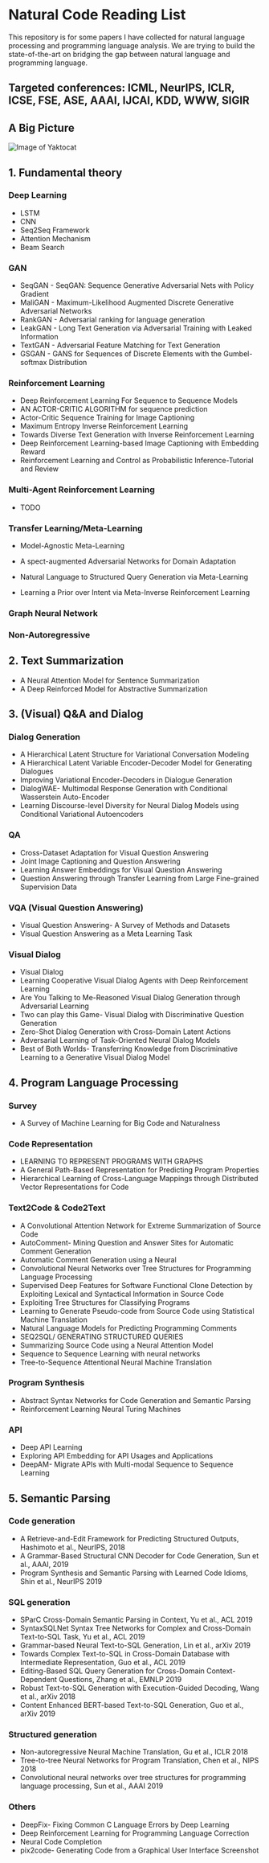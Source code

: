 # Natural Code Reading List
This repository is for some papers I have collected for natural language processing and programming language analysis. We are trying to build the state-of-the-art on bridging the gap between natural language and programming language.

## Targeted conferences: ICML, NeurIPS, ICLR, ICSE, FSE, ASE, AAAI, IJCAI, KDD, WWW, SIGIR

## A Big Picture
![Image of Yaktocat](resources/big_picture.png)

## 1. Fundamental theory
### Deep Learning
- LSTM
- CNN
- Seq2Seq Framework
- Attention Mechanism
- Beam Search

### GAN
- SeqGAN - SeqGAN: Sequence Generative Adversarial Nets with Policy Gradient
- MaliGAN - Maximum-Likelihood Augmented Discrete Generative Adversarial Networks
- RankGAN - Adversarial ranking for language generation
- LeakGAN - Long Text Generation via Adversarial Training with Leaked Information
- TextGAN - Adversarial Feature Matching for Text Generation
- GSGAN - GANS for Sequences of Discrete Elements with the Gumbel-softmax Distribution

### Reinforcement Learning
- Deep Reinforcement Learning For Sequence to Sequence Models
- AN ACTOR-CRITIC ALGORITHM for sequence prediction
- Actor-Critic Sequence Training for Image Captioning
- Maximum Entropy Inverse Reinforcement Learning
- Towards Diverse Text Generation with Inverse Reinforcement Learning
- Deep Reinforcement Learning-based Image Captioning with Embedding Reward
- Reinforcement Learning and Control as Probabilistic Inference-Tutorial and Review

### Multi-Agent Reinforcement Learning
- TODO

### Transfer Learning/Meta-Learning
- Model-Agnostic Meta-Learning
- A spect-augmented Adversarial Networks for Domain Adaptation
- Natural Language to Structured Query Generation via Meta-Learning

- Learning a Prior over Intent via Meta-Inverse Reinforcement Learning

### Graph Neural Network

### Non-Autoregressive


## 2. Text Summarization

- A Neural Attention Model for Sentence Summarization
- A Deep Reinforced Model for Abstractive Summarization

## 3. (Visual) Q&A and Dialog
### Dialog Generation
- A Hierarchical Latent Structure for Variational Conversation Modeling
- A Hierarchical Latent Variable Encoder-Decoder Model for Generating Dialogues
- Improving Variational Encoder-Decoders in Dialogue Generation
- DialogWAE- Multimodal Response Generation with Conditional Wasserstein Auto-Encoder
- Learning Discourse-level Diversity for Neural Dialog Models using Conditional Variational Autoencoders

### QA
- Cross-Dataset Adaptation for Visual Question Answering
- Joint Image Captioning and Question Answering
- Learning Answer Embeddings for Visual Question Answering
- Question Answering through Transfer Learning from Large Fine-grained Supervision Data

### VQA (Visual Question Answering)
- Visual Question Answering- A Survey of Methods and Datasets
- Visual Question Answering as a Meta Learning Task

### Visual Dialog
- Visual Dialog
- Learning Cooperative Visual Dialog Agents with Deep Reinforcement Learning
- Are You Talking to Me-Reasoned Visual Dialog Generation through Adversarial Learning
- Two can play this Game- Visual Dialog with Discriminative Question Generation
- Zero-Shot Dialog Generation with Cross-Domain Latent Actions
- Adversarial Learning of Task-Oriented Neural Dialog Models
- Best of Both Worlds- Transferring Knowledge from Discriminative Learning to a Generative Visual Dialog Model

## 4. Program Language Processing
### Survey
- A Survey of Machine Learning for Big Code and Naturalness

### Code Representation
- LEARNING TO REPRESENT PROGRAMS WITH GRAPHS
- A General Path-Based Representation for Predicting Program Properties
- Hierarchical Learning of Cross-Language Mappings through Distributed Vector Representations for Code

### Text2Code & Code2Text
- A Convolutional Attention Network for Extreme Summarization of Source Code
- AutoComment- Mining Question and Answer Sites for Automatic Comment Generation
- Automatic Comment Generation using a Neural
- Convolutional Neural Networks over Tree Structures for Programming Language Processing
- Supervised Deep Features for Software Functional Clone Detection by Exploiting Lexical and Syntactical Information in Source Code
- Exploiting Tree Structures for Classifying Programs
- Learning to Generate Pseudo-code from Source Code using Statistical Machine Translation
- Natural Language Models for Predicting Programming Comments
- SEQ2SQL/ GENERATING STRUCTURED QUERIES
- Summarizing Source Code using a Neural Attention Model
- Sequence to Sequence Learning with neural networks
- Tree-to-Sequence Attentional Neural Machine Translation

### Program Synthesis
- Abstract Syntax Networks for Code Generation and Semantic Parsing
- Reinforcement Learning Neural Turing Machines

### API
- Deep API Learning
- Exploring API Embedding for API Usages and Applications
- DeepAM- Migrate APIs with Multi-modal Sequence to Sequence Learning

## 5. Semantic Parsing
### Code generation
- A Retrieve-and-Edit Framework for Predicting Structured Outputs, Hashimoto et al., NeurIPS, 2018
- A Grammar-Based Structural CNN Decoder for Code Generation, Sun et al., AAAI, 2019
- Program Synthesis and Semantic Parsing with Learned Code Idioms, Shin et al., NeurIPS 2019
### SQL generation
- SParC Cross-Domain Semantic Parsing in Context, Yu et al., ACL 2019
- SyntaxSQLNet Syntax Tree Networks for Complex and Cross-Domain Text-to-SQL Task, Yu et al., ACL 2019
- Grammar-based Neural Text-to-SQL Generation, Lin et al., arXiv 2019
- Towards Complex Text-to-SQL in Cross-Domain Database with Intermediate Representation, Guo et al., ACL 2019
- Editing-Based SQL Query Generation for Cross-Domain Context-Dependent Questions, Zhang et al., EMNLP 2019
- Robust Text-to-SQL Generation with Execution-Guided Decoding, Wang et al., arXiv 2018
- Content Enhanced BERT-based Text-to-SQL Generation, Guo et al., arXiv 2019
### Structured generation
- Non-autoregressive Neural Machine Translation, Gu et al., ICLR 2018
- Tree-to-tree Neural Networks for Program Translation, Chen et al., NIPS 2018
- Convolutional neural networks over tree structures for programming language processing, Sun et al., AAAI 2019

### Others
- DeepFix- Fixing Common C Language Errors by Deep Learning
- Deep Reinforcement Learning for Programming Language Correction
- Neural Code Completion
- pix2code- Generating Code from a Graphical User Interface Screenshot